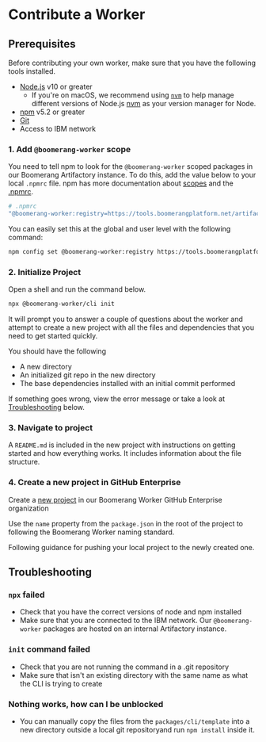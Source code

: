 # Contribute a Worker

## Prerequisites

Before contributing your own worker, make sure that you have the following tools installed.

- [Node.js](https://nodejs.org/en/download/) v10 or greater
  - If you're on macOS, we recommend using
    [`nvm`](https://github.com/nvm-sh/nvm) to help manage different versions of
    Node.js [nvm](https://github.com/nvm-sh/nvm/blob/master/README.md) as your
    version manager for Node.
- [npm](https://www.npmjs.com/) v5.2 or greater
- [Git](https://git-scm.com/)
- Access to IBM network

### 1. Add `@boomerang-worker` scope

You need to tell npm to look for the `@boomerang-worker` scoped packages in our Boomerang Artifactory instance. To do this, add the value below to your local `.npmrc` file. npm has more documentation about [scopes](https://docs.npmjs.com/using-npm/scope.html_) and the [.npmrc](https://docs.npmjs.com/configuring-npm/npmrc.html).

```sh
# .npmrc
"@boomerang-worker:registry=https://tools.boomerangplatform.net/artifactory/api/npm/"
```

You can easily set this at the global and user level with the following command:

```sh
npm config set @boomerang-worker:registry https://tools.boomerangplatform.net/artifactory/api/npm/boomeranglib-npm/
```

### 2. Initialize Project

Open a shell and run the command below.

```sh
npx @boomerang-worker/cli init
```

It will prompt you to answer a couple of questions about the worker and attempt to create a new project with all the files and dependencies that you need to get started quickly.

You should have the following

- A new directory
- An initialized git repo in the new directory
- The base dependencies installed with an initial commit performed

If something goes wrong, view the error message or take a look at [Troubleshooting](#Troubleshooting) below.

### 3. Navigate to project

A `README.md` is included in the new project with instructions on getting started and how everything works. It includes information about the file structure.

### 4. Create a new project in GitHub Enterprise

Create a [new project](https://github.ibm.com/organizations/Boomerang-Workers/repositories/new) in our Boomerang Worker GitHub Enterprise organization

Use the `name` property from the `package.json` in the root of the project to following the Boomerang Worker naming standard.

Following guidance for pushing your local project to the newly created one.

## Troubleshooting

### `npx` failed

- Check that you have the correct versions of node and npm installed
- Make sure that you are connected to the IBM network. Our `@boomerang-worker` packages are hosted on an internal Artifactory instance.

### `init` command failed

- Check that you are not running the command in a .git repository
- Make sure that isn't an existing directory with the same name as what the CLI is trying to create

### Nothing works, how can I be unblocked

- You can manually copy the files from the `packages/cli/template` into a new directory outside a local git repositoryand run `npm install` inside it.
